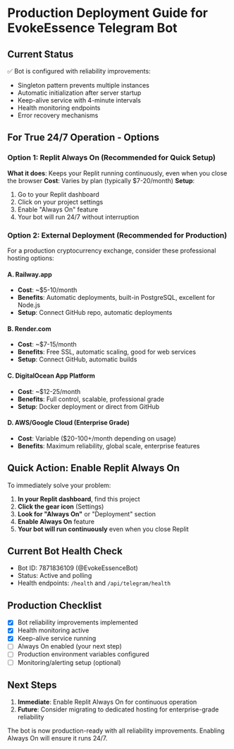 # Production Deployment Guide for EvokeEssence Telegram Bot

## Current Status
✅ Bot is configured with reliability improvements:
- Singleton pattern prevents multiple instances
- Automatic initialization after server startup
- Keep-alive service with 4-minute intervals
- Health monitoring endpoints
- Error recovery mechanisms

## For True 24/7 Operation - Options

### Option 1: Replit Always On (Recommended for Quick Setup)
**What it does**: Keeps your Replit running continuously, even when you close the browser
**Cost**: Varies by plan (typically $7-20/month)
**Setup**:
1. Go to your Replit dashboard
2. Click on your project settings
3. Enable "Always On" feature
4. Your bot will run 24/7 without interruption

### Option 2: External Deployment (Recommended for Production)
For a production cryptocurrency exchange, consider these professional hosting options:

#### A. Railway.app
- **Cost**: ~$5-10/month
- **Benefits**: Automatic deployments, built-in PostgreSQL, excellent for Node.js
- **Setup**: Connect GitHub repo, automatic deployments

#### B. Render.com
- **Cost**: ~$7-15/month
- **Benefits**: Free SSL, automatic scaling, good for web services
- **Setup**: Connect GitHub, automatic builds

#### C. DigitalOcean App Platform
- **Cost**: ~$12-25/month
- **Benefits**: Full control, scalable, professional grade
- **Setup**: Docker deployment or direct from GitHub

#### D. AWS/Google Cloud (Enterprise Grade)
- **Cost**: Variable ($20-100+/month depending on usage)
- **Benefits**: Maximum reliability, global scale, enterprise features

## Quick Action: Enable Replit Always On

To immediately solve your problem:

1. **In your Replit dashboard**, find this project
2. **Click the gear icon** (Settings) 
3. **Look for "Always On"** or "Deployment" section
4. **Enable Always On** feature
5. **Your bot will run continuously** even when you close Replit

## Current Bot Health Check
- Bot ID: 7871836109 (@EvokeEssenceBot)
- Status: Active and polling
- Health endpoints: `/health` and `/api/telegram/health`

## Production Checklist
- [x] Bot reliability improvements implemented
- [x] Health monitoring active
- [x] Keep-alive service running
- [ ] Always On enabled (your next step)
- [ ] Production environment variables configured
- [ ] Monitoring/alerting setup (optional)

## Next Steps
1. **Immediate**: Enable Replit Always On for continuous operation
2. **Future**: Consider migrating to dedicated hosting for enterprise-grade reliability

The bot is now production-ready with all reliability improvements. Enabling Always On will ensure it runs 24/7.